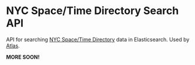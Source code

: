 # NYC Space/Time Directory Search API

API for searching [NYC Space/Time Directory](http://spacetime.nypl.org) data in Elasticsearch. Used by [Atlas](https://github.com/nypl-spacetime/atlas).

__MORE SOON!__
